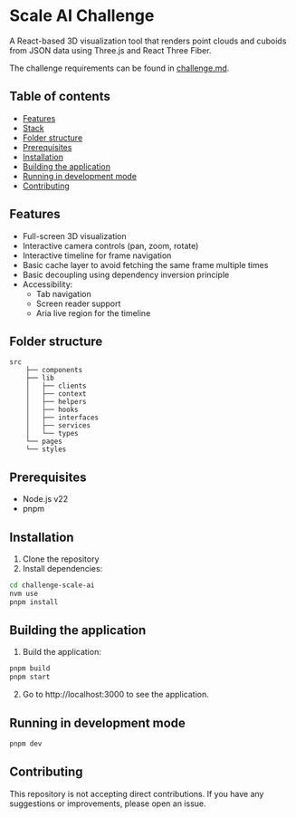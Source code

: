# Scale AI Challenge

A React-based 3D visualization tool that renders point clouds and cuboids from JSON data using Three.js and React Three Fiber.

The challenge requirements can be found in [challenge.md](docs/challenge.md).

## Table of contents

- [Features](#features)
- [Stack](#stack)
- [Folder structure](#folder-structure)
- [Prerequisites](#prerequisites)
- [Installation](#installation)
- [Building the application](#building-the-application)
- [Running in development mode](#running-in-development-mode)
- [Contributing](#contributing)

## Features

- Full-screen 3D visualization
- Interactive camera controls (pan, zoom, rotate)
- Interactive timeline for frame navigation
- Basic cache layer to avoid fetching the same frame multiple times
- Basic decoupling using dependency inversion principle
- Accessibility:
  - Tab navigation
  - Screen reader support
  - Aria live region for the timeline

## Folder structure

```
src
    ├── components
    ├── lib
    │   ├── clients
    │   ├── context
    │   ├── helpers
    │   ├── hooks
    │   ├── interfaces
    │   ├── services
    │   └── types
    └── pages
    └── styles
```

## Prerequisites

- Node.js v22
- pnpm

## Installation

1. Clone the repository
2. Install dependencies:

```bash
cd challenge-scale-ai
nvm use
pnpm install
```

## Building the application

1. Build the application:

```bash
pnpm build
pnpm start
```

2. Go to http://localhost:3000 to see the application.

## Running in development mode

```bash
pnpm dev
```

## Contributing

This repository is not accepting direct contributions.
If you have any suggestions or improvements, please open an issue.
